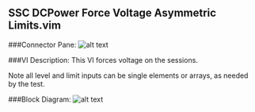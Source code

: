 ## **SSC DCPower Force Voltage Asymmetric Limits.vim**
###Connector Pane:
![alt text](/images/DCPower/SSC%20DCPower/SSC%20DCPower%20Force%20Voltage%20Asymmetric%20Limits.vimc.png "SSC DCPower Force Voltage Asymmetric Limits.vim connector pane")

###VI Description:
This VI forces voltage on the sessions.

Note all level and limit inputs can be single elements or arrays, as needed by the test.

###Block Diagram:
![alt text](/images/DCPower/SSC%20DCPower/SSC%20DCPower%20Force%20Voltage%20Asymmetric%20Limits.vimd.png "SSC DCPower Force Voltage Asymmetric Limits.vim block diagram")
